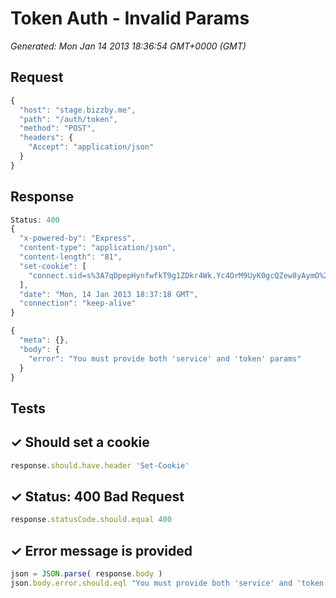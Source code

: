 # Token Auth - Invalid Params

*Generated: Mon Jan 14 2013 18:36:54 GMT+0000 (GMT)*
## Request
```javascript
{
  "host": "stage.bizzby.me",
  "path": "/auth/token",
  "method": "POST",
  "headers": {
    "Accept": "application/json"
  }
}
```

## Response
```javascript
Status: 400
{
  "x-powered-by": "Express",
  "content-type": "application/json",
  "content-length": "81",
  "set-cookie": [
    "connect.sid=s%3A7qDpepHynfwfkT9g1ZDkr4Wk.Yc4OrM9UyK0gcQZew8yAymO%2FuZg%2BJr79DGLKequ1k88; Path=/"
  ],
  "date": "Mon, 14 Jan 2013 18:37:18 GMT",
  "connection": "keep-alive"
}
```
```javascript
{
  "meta": {},
  "body": {
    "error": "You must provide both 'service' and 'token' params"
  }
}
```

## Tests

## ✓ Should set a cookie
```javascript
response.should.have.header 'Set-Cookie'
```

## ✓ Status: 400 Bad Request
```javascript
response.statusCode.should.equal 400
```

## ✓ Error message is provided
```javascript
json = JSON.parse( response.body )
json.body.error.should.eql "You must provide both 'service' and 'token' params"
```

